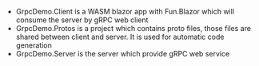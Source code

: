 - GrpcDemo.Client is a WASM blazor app with Fun.Blazor which will consume the server by gRPC web client
- GrpcDemo.Protos is a project which contains proto files, those files are shared between client and server. It is used for automatic code generation
- GrpcDemo.Server is the server which provide gRPC web service